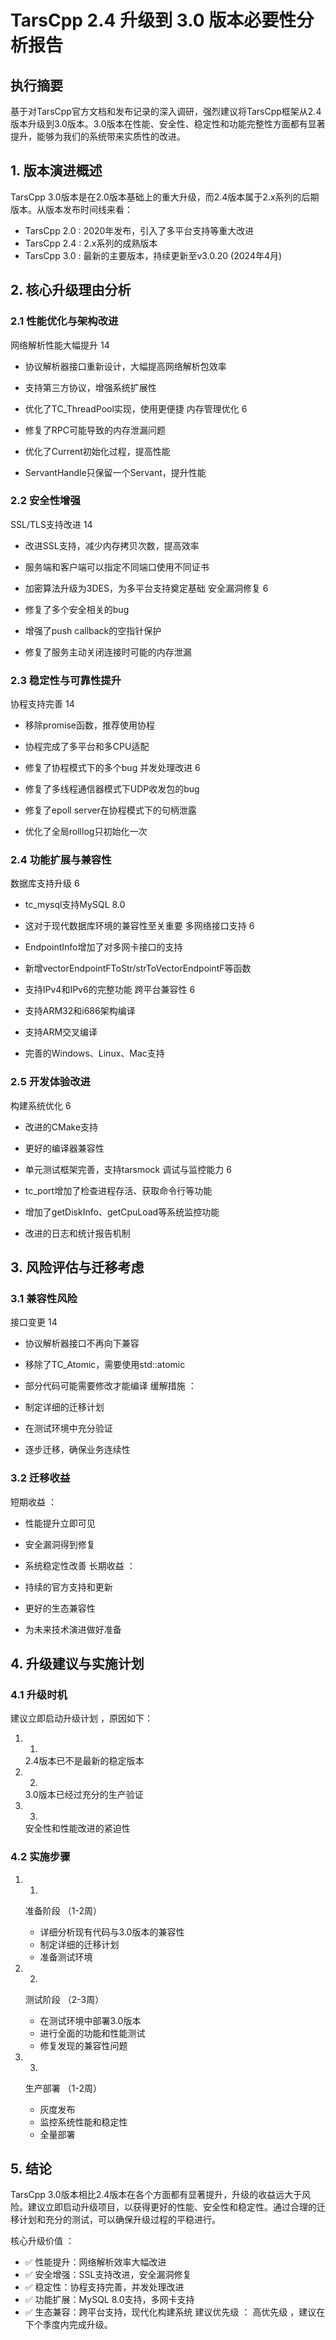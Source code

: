 # TarsCpp 2.4 升级到 3.0 版本必要性分析报告
## 执行摘要
基于对TarsCpp官方文档和发布记录的深入调研，强烈建议将TarsCpp框架从2.4版本升级到3.0版本。3.0版本在性能、安全性、稳定性和功能完整性方面都有显著提升，能够为我们的系统带来实质性的改进。

## 1. 版本演进概述
TarsCpp 3.0版本是在2.0版本基础上的重大升级，而2.4版本属于2.x系列的后期版本。从版本发布时间线来看：

- TarsCpp 2.0 : 2020年发布，引入了多平台支持等重大改进
- TarsCpp 2.4 : 2.x系列的成熟版本
- TarsCpp 3.0 : 最新的主要版本，持续更新至v3.0.20 (2024年4月)

## 2. 核心升级理由分析
### 2.1 性能优化与架构改进
网络解析性能大幅提升 14

- 协议解析器接口重新设计，大幅提高网络解析包效率
- 支持第三方协议，增强系统扩展性
- 优化了TC_ThreadPool实现，使用更便捷
内存管理优化 6

- 修复了RPC可能导致的内存泄漏问题
- 优化了Current初始化过程，提高性能
- ServantHandle只保留一个Servant，提升性能
### 2.2 安全性增强
SSL/TLS支持改进 14

- 改进SSL支持，减少内存拷贝次数，提高效率
- 服务端和客户端可以指定不同端口使用不同证书
- 加密算法升级为3DES，为多平台支持奠定基础
安全漏洞修复 6

- 修复了多个安全相关的bug
- 增强了push callback的空指针保护
- 修复了服务主动关闭连接时可能的内存泄漏
### 2.3 稳定性与可靠性提升
协程支持完善 14

- 移除promise函数，推荐使用协程
- 协程完成了多平台和多CPU适配
- 修复了协程模式下的多个bug
并发处理改进 6

- 修复了多线程通信器模式下UDP收发包的bug
- 修复了epoll server在协程模式下的句柄泄露
- 优化了全局rolllog只初始化一次
### 2.4 功能扩展与兼容性
数据库支持升级 6

- tc_mysql支持MySQL 8.0
- 这对于现代数据库环境的兼容性至关重要
多网络接口支持 6

- EndpointInfo增加了对多网卡接口的支持
- 新增vectorEndpointFToStr/strToVectorEndpointF等函数
- 支持IPv4和IPv6的完整功能
跨平台兼容性 6

- 支持ARM32和i686架构编译
- 支持ARM交叉编译
- 完善的Windows、Linux、Mac支持
### 2.5 开发体验改进
构建系统优化 6

- 改进的CMake支持
- 更好的编译器兼容性
- 单元测试框架完善，支持tarsmock
调试与监控能力 6

- tc_port增加了检查进程存活、获取命令行等功能
- 增加了getDiskInfo、getCpuLoad等系统监控功能
- 改进的日志和统计报告机制
## 3. 风险评估与迁移考虑
### 3.1 兼容性风险
接口变更 14

- 协议解析器接口不再向下兼容
- 移除了TC_Atomic，需要使用std::atomic
- 部分代码可能需要修改才能编译
缓解措施 ：

- 制定详细的迁移计划
- 在测试环境中充分验证
- 逐步迁移，确保业务连续性
### 3.2 迁移收益
短期收益 ：

- 性能提升立即可见
- 安全漏洞得到修复
- 系统稳定性改善
长期收益 ：

- 持续的官方支持和更新
- 更好的生态兼容性
- 为未来技术演进做好准备
## 4. 升级建议与实施计划
### 4.1 升级时机
建议立即启动升级计划 ，原因如下：

1. 1.
   2.4版本已不是最新的稳定版本
2. 2.
   3.0版本已经过充分的生产验证
3. 3.
   安全性和性能改进的紧迫性
### 4.2 实施步骤
1. 1.
   准备阶段 （1-2周）
   
   - 详细分析现有代码与3.0版本的兼容性
   - 制定详细的迁移计划
   - 准备测试环境
2. 2.
   测试阶段 （2-3周）
   
   - 在测试环境中部署3.0版本
   - 进行全面的功能和性能测试
   - 修复发现的兼容性问题
3. 3.
   生产部署 （1-2周）
   
   - 灰度发布
   - 监控系统性能和稳定性
   - 全量部署
## 5. 结论
TarsCpp 3.0版本相比2.4版本在各个方面都有显著提升，升级的收益远大于风险。建议立即启动升级项目，以获得更好的性能、安全性和稳定性。通过合理的迁移计划和充分的测试，可以确保升级过程的平稳进行。

核心升级价值 ：

- ✅ 性能提升：网络解析效率大幅改进
- ✅ 安全增强：SSL支持改进，安全漏洞修复
- ✅ 稳定性：协程支持完善，并发处理改进
- ✅ 功能扩展：MySQL 8.0支持，多网卡支持
- ✅ 生态兼容：跨平台支持，现代化构建系统
建议优先级 ： 高优先级 ，建议在下个季度内完成升级。